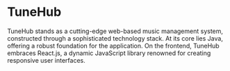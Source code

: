 # TuneHub
TuneHub stands as a cutting-edge web-based music management system, constructed through a sophisticated technology stack. At its core lies Java, offering a robust foundation for the application. On the frontend, TuneHub embraces React.js, a dynamic JavaScript library renowned for creating responsive user interfaces. 
